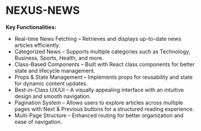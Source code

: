 # NEXUS-NEWS
<strong>Key Functionalities:</strong>
                            <ul>
                                <li>Real-time News Fetching – Retrieves and displays up-to-date news articles efficiently.</li>
                                <li>Categorized News – Supports multiple categories such as Technology, Business, Sports, Health, and more.</li>
                                <li>Class-Based Components – Built with React class components for better state and lifecycle management.</li>
                                <li>Props & State Management – Implements props for reusability and state for dynamic content updates.</li>
                                <li>Best-in-Class UX/UI – A visually appealing interface with an intuitive design and smooth navigation.</li>
                                <li>Pagination System – Allows users to explore articles across multiple pages with Next & Previous buttons for a structured reading experience.</li>
                                <li>Multi-Page Structure – Enhanced routing for better organization and ease of navigation.</li>
                            </ul>
